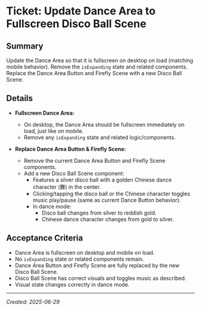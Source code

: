 # Ticket: Update Dance Area to Fullscreen Disco Ball Scene

## Summary

Update the Dance Area so that it is fullscreen on desktop on load (matching mobile behavior). Remove the `isExpanding` state and related components. Replace the Dance Area Button and Firefly Scene with a new Disco Ball Scene.

## Details

- **Fullscreen Dance Area:**

  - On desktop, the Dance Area should be fullscreen immediately on load, just like on mobile.
  - Remove any `isExpanding` state and related logic/components.

- **Replace Dance Area Button & Firefly Scene:**
  - Remove the current Dance Area Button and Firefly Scene components.
  - Add a new Disco Ball Scene component:
    - Features a silver disco ball with a golden Chinese dance character (舞) in the center.
    - Clicking/tapping the disco ball or the Chinese character toggles music play/pause (same as current Dance Button behavior).
    - In dance mode:
      - Disco ball changes from silver to reddish gold.
      - Chinese dance character changes from gold to silver.

## Acceptance Criteria

- Dance Area is fullscreen on desktop and mobile on load.
- No `isExpanding` state or related components remain.
- Dance Area Button and Firefly Scene are fully replaced by the new Disco Ball Scene.
- Disco Ball Scene has correct visuals and toggles music as described.
- Visual state changes correctly in dance mode.

---

_Created: 2025-06-29_
